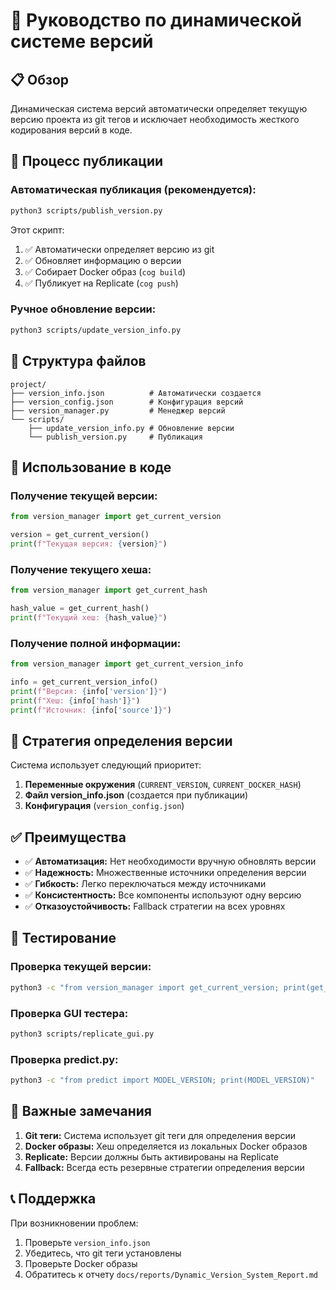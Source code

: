 # 🚀 Руководство по динамической системе версий

## 📋 **Обзор**

Динамическая система версий автоматически определяет текущую версию проекта из git тегов и исключает необходимость жесткого кодирования версий в коде.

## 🔄 **Процесс публикации**

### **Автоматическая публикация (рекомендуется):**
```bash
python3 scripts/publish_version.py
```

Этот скрипт:
1. ✅ Автоматически определяет версию из git
2. ✅ Обновляет информацию о версии
3. ✅ Собирает Docker образ (`cog build`)
4. ✅ Публикует на Replicate (`cog push`)

### **Ручное обновление версии:**
```bash
python3 scripts/update_version_info.py
```

## 📁 **Структура файлов**

```
project/
├── version_info.json          # Автоматически создается
├── version_config.json        # Конфигурация версий
├── version_manager.py         # Менеджер версий
└── scripts/
    ├── update_version_info.py # Обновление версии
    └── publish_version.py     # Публикация
```

## 🔧 **Использование в коде**

### **Получение текущей версии:**
```python
from version_manager import get_current_version

version = get_current_version()
print(f"Текущая версия: {version}")
```

### **Получение текущего хеша:**
```python
from version_manager import get_current_hash

hash_value = get_current_hash()
print(f"Текущий хеш: {hash_value}")
```

### **Получение полной информации:**
```python
from version_manager import get_current_version_info

info = get_current_version_info()
print(f"Версия: {info['version']}")
print(f"Хеш: {info['hash']}")
print(f"Источник: {info['source']}")
```

## 🎯 **Стратегия определения версии**

Система использует следующий приоритет:

1. **Переменные окружения** (`CURRENT_VERSION`, `CURRENT_DOCKER_HASH`)
2. **Файл version_info.json** (создается при публикации)
3. **Конфигурация** (`version_config.json`)

## ✅ **Преимущества**

- ✅ **Автоматизация:** Нет необходимости вручную обновлять версии
- ✅ **Надежность:** Множественные источники определения версии
- ✅ **Гибкость:** Легко переключаться между источниками
- ✅ **Консистентность:** Все компоненты используют одну версию
- ✅ **Отказоустойчивость:** Fallback стратегии на всех уровнях

## 🧪 **Тестирование**

### **Проверка текущей версии:**
```bash
python3 -c "from version_manager import get_current_version; print(get_current_version())"
```

### **Проверка GUI тестера:**
```bash
python3 scripts/replicate_gui.py
```

### **Проверка predict.py:**
```bash
python3 -c "from predict import MODEL_VERSION; print(MODEL_VERSION)"
```

## 🚨 **Важные замечания**

1. **Git теги:** Система использует git теги для определения версии
2. **Docker образы:** Хеш определяется из локальных Docker образов
3. **Replicate:** Версии должны быть активированы на Replicate
4. **Fallback:** Всегда есть резервные стратегии определения версии

## 📞 **Поддержка**

При возникновении проблем:
1. Проверьте `version_info.json`
2. Убедитесь, что git теги установлены
3. Проверьте Docker образы
4. Обратитесь к отчету `docs/reports/Dynamic_Version_System_Report.md`

